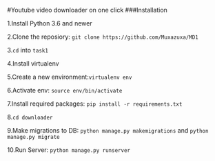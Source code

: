 #Youtube video downloader on one click 
###Installation 

1.Install Python 3.6 and newer

2.Clone the reposiory: `git clone https://github.com/Muxazuxa/MD1`

3.`cd` into `task1`

4.Install virtualenv

5.Create a new environment:`virtualenv env`

6.Activate env: `source env/bin/activate`

7.Install required packages: `pip install -r requirements.txt`

8.`cd downloader`

9.Make migrations to DB: `python manage.py makemigrations` and `python manage.py migrate`

10.Run Server: `python manage.py runserver`